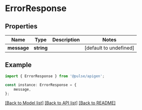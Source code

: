 # ErrorResponse


## Properties

Name | Type | Description | Notes
------------ | ------------- | ------------- | -------------
**message** | **string** |  | [default to undefined]

## Example

```typescript
import { ErrorResponse } from '@pulse/apigen';

const instance: ErrorResponse = {
    message,
};
```

[[Back to Model list]](../README.md#documentation-for-models) [[Back to API list]](../README.md#documentation-for-api-endpoints) [[Back to README]](../README.md)
